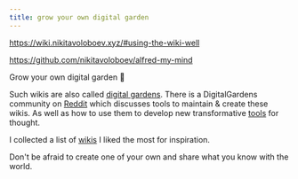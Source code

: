 ```yaml
---
title: grow your own digital garden
---
```




https://wiki.nikitavoloboev.xyz/#using-the-wiki-well

https://github.com/nikitavoloboev/alfred-my-mind

Grow your own digital garden 🌱

Such wikis are also called [digital gardens](https://joelhooks.com/digital-garden). There is a DigitalGardens community on [Reddit](https://www.reddit.com/r/DigitalGardens/) which discusses tools to maintain & create these wikis. As well as how to use them to develop new transformative [tools](https://numinous.productions/ttft/) for thought.

I collected a list of [wikis](https://wiki.nikitavoloboev.xyz/other/wiki-workflow#similar-wikis-i-liked) I liked the most for inspiration.

Don't be afraid to create one of your own and share what you know with the world.